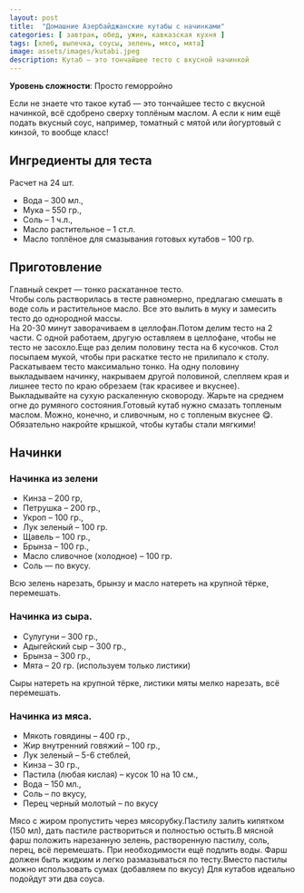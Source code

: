 ```yaml
---
layout: post
title:  "Домашние Азербайджанские кутабы с начинками"
categories: [ завтрак, обед, ужин, кавказская кухня ]
tags: [хлеб, выпечка, соусы, зелень, мясо, мята]
image: assets/images/kutabi.jpeg
description: Кутаб — это тончайшее тесто с вкусной начинкой
---
```


**Уровень сложности**: Просто геморройно

Если не знаете что такое кутаб — это тончайшее тесто с вкусной начинкой, всё сдобрено сверху топлёным маслом. А если к ним ещё подать вкусный соус, например, томатный с мятой или йогуртовый с кинзой, то вообще класс!  

## Ингредиенты для теста

Расчет на 24 шт.
+ Вода – 300 мл.,
+ Мука – 550 гр.,
+ Соль – 1 ч.л.,
+ Масло растительное – 1 ст.л.
+ Масло топлёное для смазывания готовых кутабов – 100 гр.  

## Приготовление

Главный секрет — тонко раскатанное тесто.  
Чтобы соль растворилась в тесте равномерно, предлагаю смешать в воде соль и растительное масло. Все это вылить в муку и замесить тесто до однородной массы.  
На 20-30 минут заворачиваем в целлофан.Потом делим тесто на 2 части. С одной работаем, другую оставляем в целлофане, чтобы не тесто не засохло.Еще раз делим половину теста на 6 кусочков. Стол посыпаем мукой, чтобы при раскатке тесто не прилипало к столу.  
Раскатываем тесто максимально тонко. На одну половину выкладываем начинку, накрываем другой половиной, слепляем края и лишнее тесто по краю обрезаем (так красивее и вкуснее).  
Выкладывайте на сухую раскаленную сковороду. Жарьте на среднем огне до румяного состояния.Готовый кутаб нужно смазать топленым маслом. Можно, конечно, и сливочным, но с топленым вкуснее 😋.  
Обязательно накройте крышкой, чтобы кутабы стали мягкими!  

## Начинки
### Начинка из зелени  

* Кинза – 200 гр,
* Петрушка – 200 гр.,
* Укроп – 100 гр.,
* Лук зеленый – 100 гр.
* Щавель – 100 гр.,
* Брынза – 100 гр.,
* Масло сливочное (холодное) – 100 гр.
* Соль — по вкусу.  

Всю зелень нарезать, брынзу и масло натереть на крупной тёрке, перемешать.

### Начинка из сыра.  

* Сулугуни – 300 гр.,
* Адыгейский сыр – 300 гр.,
* Брынза – 300 гр.,
* Мята – 20 гр. (используем только листики)  

Сыры натереть на крупной тёрке, листики мяты мелко нарезать, всё перемешать.

### Начинка из мяса.  

* Мякоть говядины – 400 гр.,
* Жир внутренний говяжий – 100 гр.,
* Лук зеленый – 5-6 стеблей,
* Кинза – 30 гр.,
* Пастила (любая кислая) – кусок 10 на 10 см.,
* Вода – 150 мл.,
* Соль – по вкусу,
* Перец черный молотый – по вкусу  

Мясо с жиром пропустить через мясорубку.Пастилу залить кипятком (150 мл), дать пастиле раствориться и полностью остыть.В мясной фарш положить нарезанную зелень, растворенную пастилу, соль, перец, всё перемешать. При необходимости ещё подлить воды. Фарш должен быть жидким и легко размазываться по тесту.Вместо пастилы можно использовать сумах (добавляем по вкусу)
Для кутабов идеально подойдут эти два соуса.